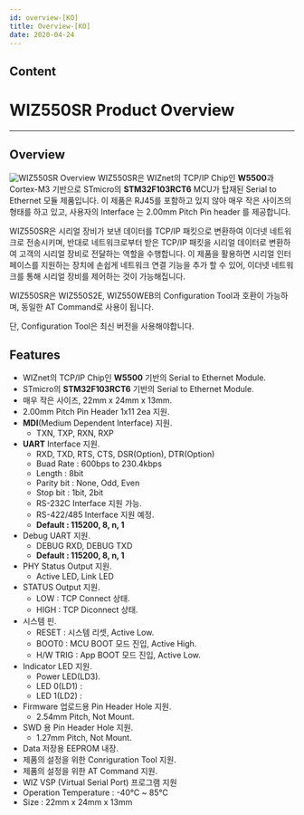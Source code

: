 ```yaml
---
id: overview-[KO]
title: Overview-[KO]
date: 2020-04-24
---
```


## Content

# WIZ550SR Product Overview

-----

## Overview

![WIZ550SR Overview](/products/wiz550sr/wiz550sr_overview.png%20%20)
WIZ550SR은 WIZnet의 TCP/IP Chip인 **W5500**과 Cortex-M3 기반으로 STmicro의
**STM32F103RCT6** MCU가 탑재된 Serial to Ethernet 모듈 제품입니다. 이 제품은 RJ45를 포함하고
있지 않아 매우 작은 사이즈의 형태를 하고 있고, 사용자의 Interface 는 2.00mm Pitch Pin header 를
제공합니다.

WIZ550SR은 시리얼 장비가 보낸 데이터를 TCP/IP 패킷으로 변환하여 이더넷 네트워크로 전송시키며, 반대로 네트워크로부터
받은 TCP/IP 패킷을 시리얼 데이터로 변환하여 고객의 시리얼 장비로 전달하는 역할을 수행합니다. 이 제품을 활용하면 시리얼
인터페이스를 지원하는 장치에 손쉽게 네트워크 연결 기능을 추가 할 수 있어, 이더넷 네트워크를 통해 시리얼 장비를 제어하는 것이
가능해집니다.

WIZ550SR은 WIZ550S2E, WIZ550WEB의 Configuration Tool과 호환이 가능하며, 동일한 AT
Command로 사용이 됩니다.

단, Configuration Tool은 최신 버전을 사용해야합니다.

## Features

  - WIZnet의 TCP/IP Chip인 **W5500** 기반의 Serial to Ethernet Module.
  - STmicro의 **STM32F103RCT6** 기반의 Serial to Ethernet Module.
  - 매우 작은 사이즈, 22mm x 24mm x 13mm.
  - 2.00mm Pitch Pin Header 1x11 2ea 지원.
  - **MDI**(Medium Dependent Interface) 지원.
      - TXN, TXP, RXN, RXP
  - **UART** Interface 지원.
      - RXD, TXD, RTS, CTS, DSR(Option), DTR(Option)
      - Buad Rate : 600bps to 230.4kbps
      - Length : 8bit
      - Parity bit : None, Odd, Even
      - Stop bit : 1bit, 2bit
      - RS-232C Interface 지원 가능.
      - RS-422/485 Interface 지원 예정.
      - **Default : 115200, 8, n, 1**
  - Debug UART 지원.
      - DEBUG RXD, DEBUG TXD
      - **Default : 115200, 8, n, 1**
  - PHY Status Output 지원.
      - Active LED, Link LED
  - STATUS Output 지원.
      - LOW : TCP Connect 상태.
      - HIGH : TCP Diconnect 상태.
  - 시스템 핀.
      - RESET : 시스템 리셋, Active Low.
      - BOOT0 : MCU BOOT 모드 진입, Active High.
      - H/W TRIG : App BOOT 모드 진입, Active Low.
  - Indicator LED 지원.
      - Power LED(LD3).
      - LED 0(LD1) : 
      - LED 1(LD2) : 
  - Firmware 업로드용 Pin Header Hole 지원.
      - 2.54mm Pitch, Not Mount.
  - SWD 용 Pin Header Hole 지원.
      - 1.27mm Pitch, Not Mount.
  - Data 저장용 EEPROM 내장.
  - 제품의 설정을 위한 Conriguration Tool 지원.
  - 제품의 설정을 위한 AT Command 지원.
  - WIZ VSP (Virtual Serial Port) 프로그램 지원
  - Operation Temperature : -40℃ \~ 85℃
  - Size : 22mm x 24mm x 13mm

